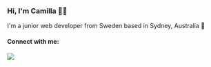 ### Hi, I'm Camilla :woman_technologist:

I'm a junior web developer from Sweden based in Sydney, Australia :kangaroo:

#### Connect with me:
<a href="https://www.linkedin.com/in/camilla-ligovic/">
  <img src="https://skillicons.dev/icons?i=linkedin" />
</a>

<!--
**camligo/camligo** is a ✨ _special_ ✨ repository because its `README.md` (this file) appears on your GitHub profile.
